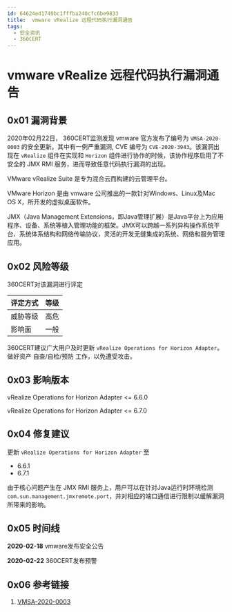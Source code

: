 ```yaml
---
id: 64624ed1749bc1fffba240cfc6be9833
title:  vmware vRealize 远程代码执行漏洞通告
tags: 
  - 安全资讯
  - 360CERT
---
```


#  vmware vRealize 远程代码执行漏洞通告

0x01 漏洞背景
---------


2020年02月22日， 360CERT监测发现 vmware 官方发布了编号为 `VMSA-2020-0003` 的安全更新。其中有一例严重漏洞, CVE 编号为 `CVE-2020-3943`。该漏洞出现在 `vRealize` 组件在实现和 `Horizon` 组件进行协作的时候，该协作程序启用了不安全的 JMX RMI 服务，进而导致任意代码执行漏洞的出现。


VMware vRealize Suite 是专为混合云而构建的云管理平台。


VMware Horizon 是由 vmware 公司推出的一款针对Windows、Linux及Mac OS X，所开发的虚拟桌面软件。


JMX（Java Management Extensions，即Java管理扩展）是Java平台上为应用程序、设备、系统等植入管理功能的框架。JMX可以跨越一系列异构操作系统平台、系统体系结构和网络传输协议，灵活的开发无缝集成的系统、网络和服务管理应用。


0x02 风险等级
---------


360CERT对该漏洞进行评定




| 评定方式 | 等级 |
| --- | --- |
| 威胁等级 | 高危 |
| 影响面 | 一般 |


360CERT建议广大用户及时更新 `vRealize Operations for Horizon Adapter`。做好资产 自查/自检/预防 工作，以免遭受攻击。


0x03 影响版本
---------


vRealize Operations for Horizon Adapter <= 6.6.0


vRealize Operations for Horizon Adapter <= 6.7.0


0x04 修复建议
---------


更新 `vRealize Operations for Horizon Adapter` 至 


* 6.6.1
* 6.7.1


由于核心问题产生在 JMX RMI 服务上，用户可以在针对Java运行时环境检测 `com.sun.management.jmxremote.port`，并对相应的端口通信进行限制以缓解漏洞所带来的影响。


0x05 时间线
--------


**2020-02-18** vmware发布安全公告


**2020-02-22** 360CERT发布预警


0x06 参考链接
---------


1. [VMSA-2020-0003](https://www.vmware.com/security/advisories/VMSA-2020-0003.html)


